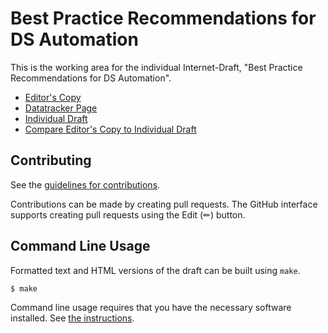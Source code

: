<!-- regenerate: on (set to off if you edit this file) -->

# Best Practice Recommendations for DS Automation

This is the working area for the individual Internet-Draft, "Best Practice Recommendations for DS Automation".

* [Editor's Copy](https://desec-io.github.io/draft-shetho-dnsop-ds-automation/#go.draft-shetho-dnsop-ds-automation.html)
* [Datatracker Page](https://datatracker.ietf.org/doc/draft-shetho-dnsop-ds-automation)
* [Individual Draft](https://datatracker.ietf.org/doc/html/draft-shetho-dnsop-ds-automation)
* [Compare Editor's Copy to Individual Draft](https://desec-io.github.io/draft-shetho-dnsop-ds-automation/#go.draft-shetho-dnsop-ds-automation.diff)


## Contributing

See the
[guidelines for contributions](https://github.com/desec-io/draft-shetho-dnsop-ds-automation/blob/main/CONTRIBUTING.md).

Contributions can be made by creating pull requests.
The GitHub interface supports creating pull requests using the Edit (✏) button.


## Command Line Usage

Formatted text and HTML versions of the draft can be built using `make`.

```sh
$ make
```

Command line usage requires that you have the necessary software installed.  See
[the instructions](https://github.com/martinthomson/i-d-template/blob/main/doc/SETUP.md).

